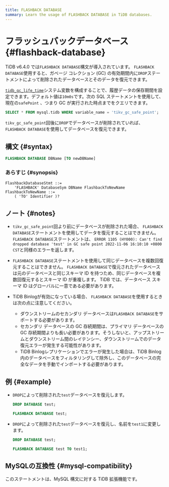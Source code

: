 ```yaml
---
title: FLASHBACK DATABASE
summary: Learn the usage of FLASHBACK DATABASE in TiDB databases.
---
```


# フラッシュバックデータベース {#flashback-database}

TiDB v6.4.0 では`FLASHBACK DATABASE`構文が導入されています。 `FLASHBACK DATABASE`使用すると、ガベージ コレクション (GC) の有効期間内に`DROP`ステートメントによって削除されたデータベースとそのデータを復元できます。

[`tidb_gc_life_time`](/system-variables.md#tidb_gc_life_time-new-in-v50)システム変数を構成することで、履歴データの保存期間を設定できます。デフォルト値は`10m0s`です。次の SQL ステートメントを使用して、現在の`safePoint` 、つまり GC が実行された時点までをクエリできます。

```sql
SELECT * FROM mysql.tidb WHERE variable_name = 'tikv_gc_safe_point';
```

`tikv_gc_safe_point`回後に`DROP`でデータベースが削除されていれば、 `FLASHBACK DATABASE`を使用してデータベースを復元できます。

## 構文 {#syntax}

```sql
FLASHBACK DATABASE DBName [TO newDBName]
```

### あらすじ {#synopsis}

```ebnf+diagram
FlashbackDatabaseStmt ::=
    'FLASHBACK' DatabaseSym DBName FlashbackToNewName
FlashbackToNewName ::=
    ( 'TO' Identifier )?
```

## ノート {#notes}

-   `tikv_gc_safe_point`回より前にデータベースが削除された場合、 `FLASHBACK DATABASE`ステートメントを使用してデータを復元することはできません。 `FLASHBACK DATABASE`ステートメントは、 `ERROR 1105 (HY000): Can't find dropped database 'test' in GC safe point 2022-11-06 16:10:10 +0800 CST`と同様のエラーを返します。

-   `FLASHBACK DATABASE`ステートメントを使用して同じデータベースを複数回復元することはできません。 `FLASHBACK DATABASE`で復元されたデータベースは元のデータベースと同じスキーマ ID を持つため、同じデータベースを複数回復元するとスキーマ ID が重複します。 TiDB では、データベース スキーマ ID はグローバルに一意である必要があります。

-   TiDB Binlogが有効になっている場合、 `FLASHBACK DATABASE`を使用するときは次の点に注意してください。

    -   ダウンストリームのセカンダリ データベースは`FLASHBACK DATABASE`をサポートする必要があります。
    -   セカンダリ データベースの GC 存続期間は、プライマリ データベースの GC 存続期間よりも長い必要があります。そうしないと、アップストリームとダウンストリーム間のレイテンシー、ダウンストリームでのデータ復元エラーが発生する可能性があります。
    -   TiDB Binlogレプリケーションでエラーが発生した場合は、TiDB Binlog内のデータベースをフィルタリングして除外し、このデータベースの完全なデータを手動でインポートする必要があります。

## 例 {#example}

-   `DROP`によって削除された`test`データベースを復元します。

    ```sql
    DROP DATABASE test;
    ```

    ```sql
    FLASHBACK DATABASE test;
    ```

-   `DROP`によって削除された`test`データベースを復元し、名前を`test1`に変更します。

    ```sql
    DROP DATABASE test;
    ```

    ```sql
    FLASHBACK DATABASE test TO test1;
    ```

## MySQLの互換性 {#mysql-compatibility}

このステートメントは、MySQL 構文に対する TiDB 拡張機能です。
